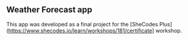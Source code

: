 ## Weather Forecast app
This app was developed as a final project for the [SheCodes Plus](https://www.shecodes.io/learn/workshops/181/certificate] workshop.
